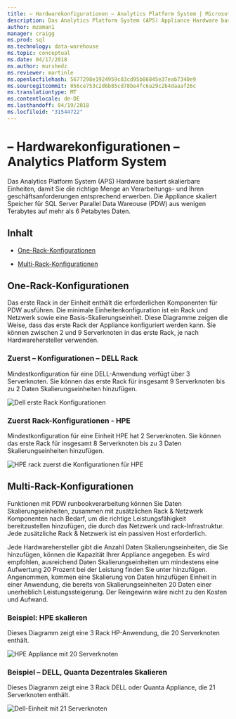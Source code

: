 ```yaml
---
title: – Hardwarekonfigurationen – Analytics Platform System | Microsoft Docs
description: Das Analytics Platform System (APS) Appliance Hardware basiert skalierbare Einheiten, damit Sie die richtige Menge an Verarbeitungs- und Ihren geschäftsanforderungen entsprechend erwerben. Die Appliance Skalierung von Speicher für Parallel Data Warehouse aus wenigen Terabyte über 6 Petabytes Daten.
author: mzaman1
manager: craigg
ms.prod: sql
ms.technology: data-warehouse
ms.topic: conceptual
ms.date: 04/17/2018
ms.author: murshedz
ms.reviewer: martinle
ms.openlocfilehash: 5677298e1924959c83cd95b86845e37eab7340e9
ms.sourcegitcommit: 056ce753c2d6b85cd78be4fc6a29c2b4daaaf26c
ms.translationtype: MT
ms.contentlocale: de-DE
ms.lasthandoff: 04/19/2018
ms.locfileid: "31544722"
---
```

# <a name="hardware-configurations---analytics-platform-system"></a>– Hardwarekonfigurationen – Analytics Platform System
Das Analytics Platform System (APS) Hardware basiert skalierbare Einheiten, damit Sie die richtige Menge an Verarbeitungs- und Ihren geschäftsanforderungen entsprechend erwerben. Die Appliance skaliert Speicher für SQL Server Parallel Data Wareouse (PDW) aus wenigen Terabytes auf mehr als 6 Petabytes Daten.  
  
## <a name="contents"></a>Inhalt  
  
-   [One-Rack-Konfigurationen](#section1)  
  
-   [Multi-Rack-Konfigurationen](#section2)  

  
## <a name="section1"></a>One-Rack-Konfigurationen  
Das erste Rack in der Einheit enthält die erforderlichen Komponenten für PDW ausführen. Die minimale Einheitenkonfiguration ist ein Rack und Netzwerk sowie eine Basis-Skalierungseinheit. Diese Diagramme zeigen die Weise, dass das erste Rack der Appliance konfiguriert werden kann. Sie können zwischen 2 und 9 Serverknoten in das erste Rack, je nach Hardwarehersteller verwenden.  
  
### <a name="first-rack-configurations---dell"></a>Zuerst – Konfigurationen – DELL Rack  
Mindestkonfiguration für eine DELL-Anwendung verfügt über 3 Serverknoten. Sie können das erste Rack für insgesamt 9 Serverknoten bis zu 2 Daten Skalierungseinheiten hinzufügen.  
  
![Dell erste Rack Konfigurationen](media/first-rack-configurations-dell.png "Dell erste Rack Konfigurationen")  
  
### <a name="first-rack-configurations---hpe"></a>Zuerst Rack-Konfigurationen - HPE  
Mindestkonfiguration für eine Einheit HPE hat 2 Serverknoten. Sie können das erste Rack für insgesamt 8 Serverknoten bis zu 3 Daten Skalierungseinheiten hinzufügen.  
  
![HPE rack zuerst die Konfigurationen für HPE](media/first-rack-configurations-hpe.png "HPE zuerst rack-Konfigurationen")  
  
## <a name="section2"></a>Multi-Rack-Konfigurationen  
Funktionen mit PDW runbookverarbeitung können Sie Daten Skalierungseinheiten, zusammen mit zusätzlichen Rack & Netzwerk Komponenten nach Bedarf, um die richtige Leistungsfähigkeit bereitzustellen hinzufügen, die durch das Netzwerk und rack-Infrastruktur. Jede zusätzliche Rack & Netzwerk ist ein passiven Host erforderlich.  
  
Jede Hardwarehersteller gibt die Anzahl Daten Skalierungseinheiten, die Sie hinzufügen, können die Kapazität Ihrer Appliance angegeben. Es wird empfohlen, ausreichend Daten Skalierungseinheiten um mindestens eine Aufwertung 20 Prozent bei der Leistung finden Sie unter hinzufügen. Angenommen, kommen eine Skalierung von Daten hinzufügen Einheit in einer Anwendung, die bereits von Skalierungseinheiten 20 Daten einer unerheblich Leistungssteigerung. Der Reingewinn wäre nicht zu den Kosten und Aufwand.  
  
### <a name="scale-out-example---hpe"></a>Beispiel: HPE skalieren  
Dieses Diagramm zeigt eine 3 Rack HP-Anwendung, die 20 Serverknoten enthält.  
  
![HPE Appliance mit 20 Serverknoten](media/scale-out-hpe.png "HPE Appliance mit 20 Serverknoten")  
  
### <a name="scale-out-example--dell-quanta"></a>Beispiel – DELL, Quanta Dezentrales Skalieren  
Dieses Diagramm zeigt eine 3 Rack DELL oder Quanta Appliance, die 21 Serverknoten enthält.  
  
![Dell-Einheit mit 21 Serverknoten](media/scale-out-dell.png "Dell-Einheit mit 21 Serverknoten")  
 
